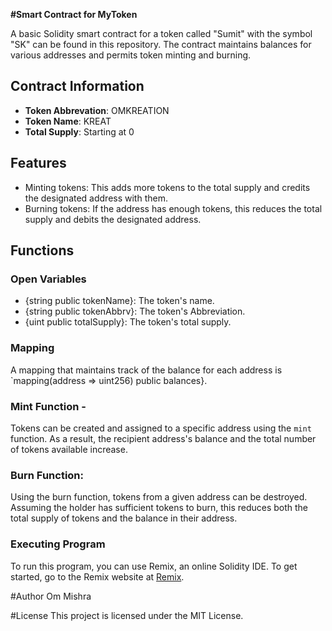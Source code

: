 **#Smart Contract for MyToken**

A basic Solidity smart contract for a token called "Sumit" with the symbol "SK" can be found in this repository. The contract maintains balances for various addresses and permits token minting and burning.

## Contract Information

- **Token Abbrevation**: OMKREATION
- **Token Name**: KREAT
- **Total Supply**: Starting at 0

## Features

- Minting tokens: This adds more tokens to the total supply and credits the designated address with them.
- Burning tokens: If the address has enough tokens, this reduces the total supply and debits the designated address.

## Functions

### Open Variables

- {string public tokenName}: The token's name.
- {string public tokenAbbrv}: The token's Abbreviation.
- {uint public totalSupply}: The token's total supply.

### Mapping

A mapping that maintains track of the balance for each address is `mapping(address => uint256) public balances}.

### Mint Function - 

Tokens can be created and assigned to a specific address using the `mint` function. As a result, the recipient address's balance and the total number of tokens available increase.

### Burn Function: 

Using the burn function, tokens from a given address can be destroyed. Assuming the holder has sufficient tokens to burn, this reduces both the total supply of tokens and the balance in their address.

### Executing Program

To run this program, you can use Remix, an online Solidity IDE. To get started, go to the Remix website at [Remix](https://remix.ethereum.org/).

#Author
Om Mishra

#License
This project is licensed under the MIT License.
